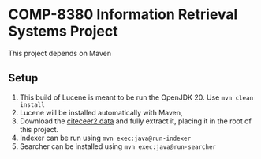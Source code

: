 # COMP-8380 Information Retrieval Systems Project

This project depends on Maven

## Setup

1. This build of Lucene is meant to be run the OpenJDK 20. Use `mvn clean install`
2. Lucene will be installed automatically with Maven,
3. Download the [citeceer2 data](https://jlu.myweb.cs.uwindsor.ca/8380/citeseer2.tar.gz "citeceer2 Data") and fully extract it, placing it in the root of this project.
4. Indexer can be run using `mvn exec:java@run-indexer`
5. Searcher can be installed using `mvn exec:java@run-searcher`